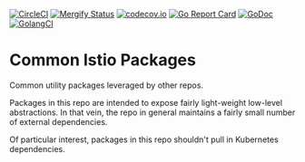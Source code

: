 [![CircleCI](https://circleci.com/gh/istio/pkg.svg?style=svg)](https://circleci.com/gh/istio/pkg)
[![Mergify Status](https://gh.mergify.io/badges/istio/pkg.png?style=cut)](https://mergify.io)
[![codecov.io](https://codecov.io/gh/istio/pkg/branch/master/graph/badge.svg)](https://codecov.io/gh/istio/pkg)
[![Go Report Card](https://goreportcard.com/badge/github.com/istio/pkg)](https://goreportcard.com/report/github.com/istio/pkg)
[![GoDoc](https://godoc.org/istio.io/pkg?status.svg)](https://godoc.org/istio.io/pkg)
[![GolangCI](https://golangci.com/badges/github.com/istio/pkg.svg)](https://golangci.com/r/github.com/istio/pkg)

# Common Istio Packages

Common utility packages leveraged by other repos.

Packages in this repo are intended to expose fairly light-weight low-level abstractions.
In that vein, the repo in general maintains a fairly small number of external dependencies.

Of particular interest, packages in this repo shouldn't pull in Kubernetes dependencies.

